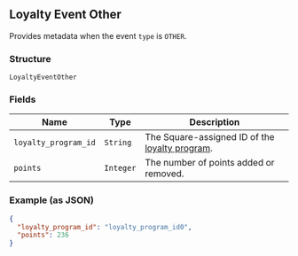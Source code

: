 ## Loyalty Event Other

Provides metadata when the event `type` is `OTHER`.

### Structure

`LoyaltyEventOther`

### Fields

| Name | Type | Description |
|  --- | --- | --- |
| `loyalty_program_id` | `String` | The Square-assigned ID of the [loyalty program](#type-LoyaltyProgram). |
| `points` | `Integer` | The number of points added or removed. |

### Example (as JSON)

```json
{
  "loyalty_program_id": "loyalty_program_id0",
  "points": 236
}
```

